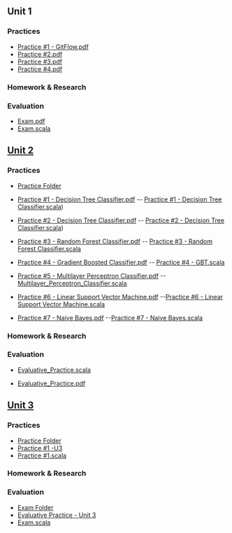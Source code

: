 ## Unit 1
### Practices
- [Practice #1 - GitFlow.pdf](https://github.com/vcesar454/Datos_Masivos/blob/main/Practices/Practice%20%231%20GitFlow.pdf)<br>
- [Practice #2.pdf](https://github.com/vcesar454/Datos_Masivos/blob/main/Practices/Practice%20%232.pdf) <br>
- [Practice #3.pdf](https://github.com/vcesar454/Datos_Masivos/blob/main/Practices/Practice%20%233.pdf) <br>
- [Practice #4.pdf](https://github.com/vcesar454/Datos_Masivos/blob/main/Practices/Practice%20%234.pdf) <br>
### Homework & Research
### Evaluation
- [Exam.pdf](https://github.com/vcesar454/Datos_Masivos/blob/main/Exams/Exam.pdf) <br>
- [Exam.scala](https://github.com/vcesar454/Datos_Masivos/blob/main/Exams/exam.scala) <br>

## [Unit 2](https://github.com/vcesar454/Datos_Masivos/tree/Unit_2)
### Practices
- [Practice Folder](https://github.com/vcesar454/Datos_Masivos/tree/Unit_2/Practices) <br>

- [Practice #1 - Decision Tree Classifier.pdf](https://github.com/vcesar454/Datos_Masivos/blob/Unit_2/Practices/Practice%20%231%20-%20Decision%20Tree%20Classifier.pdf) 
-- [Practice #1 - Decision Tree Classifier.scala](https://github.com/vcesar454/Datos_Masivos/blob/Unit_2/Practices/Code/Practice%20%231%20-%20Decision%20Tree%20Classifier.scala))<br>

- [Practice #2 - Decision Tree Classifier.pdf](https://github.com/vcesar454/Datos_Masivos/blob/Unit_2/Practices/Practice%20%231%20-%20Decision%20Tree%20Classifier.pdf) 
-- [Practice #2 - Decision Tree Classifier.scala]())<br>

- [Practice #3 - Random Forest Classifier.pdf](https://github.com/vcesar454/Datos_Masivos/blob/Unit_2/Practices/Practice%20%233%20-%20Random%20Forest%20Classifier.pdf)
 -- [Practice #3 - Random Forest Classifier.scala](https://github.com/vcesar454/Datos_Masivos/blob/Unit_2/Practices/Code/Practice%20%233%20Random%20Forest.scala)<br>

- [Practice #4 - Gradient Boosted Classifier.pdf](https://github.com/vcesar454/Datos_Masivos/blob/Unit_2/Practices/Practice%20%234%20-%20Gradient%20Boosted%20Classifier.pdf) 
-- [Practice #4 - GBT.scala](https://github.com/vcesar454/Datos_Masivos/blob/Unit_2/Practices/Code/Practice%20%234%20-%20GBT%20Classifier.scala)<br>

- [Practice #5 - Multilayer Perceptron Classifier.pdf](https://github.com/vcesar454/Datos_Masivos/blob/Unit_2/Practices/Practice%20%235%20-%20Multilayer%20Perceptron%20Classifier.pdf) 
--[Multilayer_Perceptron_Classifier.scala](https://github.com/vcesar454/Datos_Masivos/blob/Unit_2/Practices/Code/Practice%20%235%20-%20Multilayer%20Perceptron%20Classifier.scala)<br>

- [Practice #6 - Linear Support Vector Machine.pdf](https://github.com/vcesar454/Datos_Masivos/blob/Unit_2/Practices/Practice%20%235%20-%20Multilayer%20Perceptron%20Classifier.pdf) 
--[Practice #6 - Linear Support Vector Machine.scala](https://github.com/vcesar454/Datos_Masivos/blob/Unit_2/Practices/Code/Practice%20%236%20-%20Linear%20Support%20Vector%20Machine.scala)<br>

- [Practice #7 - Naive Bayes.pdf](https://github.com/vcesar454/Datos_Masivos/blob/Unit_2/Practices/Practice%20%237%20-%20Naive%20Bayes.pdf) 
--[Practice #7 - Naive Bayes.scala](https://github.com/vcesar454/Datos_Masivos/blob/Unit_2/Practices/Code/Practice%20%237%20-%20Navie%20Bayes.scala)


### Homework & Research

### Evaluation
- [Evaluative_Practice.scala](https://github.com/vcesar454/Datos_Masivos/blob/Unit_2/Tests/Evaluative%20Practice.scala)

- [Evaluative_Practice.pdf](https://github.com/vcesar454/Datos_Masivos/blob/Unit_2/Tests/Evaluative%20Practice.scala)


## [Unit 3](https://github.com/vcesar454/Datos_Masivos/tree/Unit_3)
### Practices
- [Practice Folder](https://github.com/vcesar454/Datos_Masivos/tree/Unit_3/Practices) <br>
- [Practice #1 -U3](https://github.com/vcesar454/Datos_Masivos/blob/Unit_3/Practices/Practice%20%231%20-%20Unit%203.pdf) <br>
- [Practice #1.scala](https://github.com/vcesar454/Datos_Masivos/blob/Unit_3/Practices/Practice%20%231.scala) <br>

### Homework & Research

### Evaluation
- [Exam Folder](https://github.com/vcesar454/Datos_Masivos/tree/Unit_3/Tests)
- [Evaluative Practice - Unit 3](https://github.com/vcesar454/Datos_Masivos/blob/Unit_3/Tests/Evaluative%20Practice%20-%20Unit%203.pdf) <br>
- [Exam.scala](https://github.com/vcesar454/Datos_Masivos/blob/Unit_3/Tests/Exam.scala)
